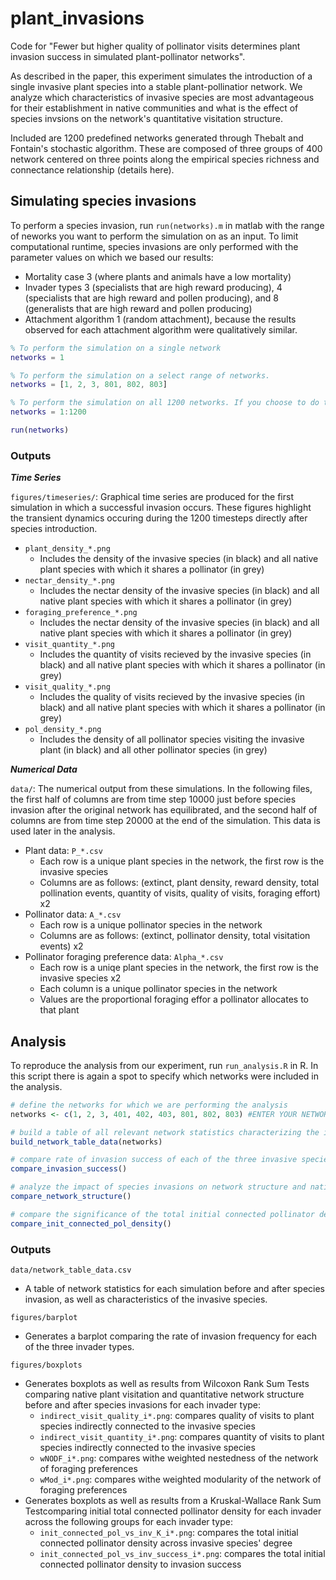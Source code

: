 # plant_invasions

Code for "Fewer but higher quality of pollinator visits determines plant invasion success in simulated plant-pollinator networks".

As described in the paper, this experiment simulates the introduction of a single invasive plant species into a stable plant-pollinatior network. We analyze which characteristics of invasive species are most advantageous for their establishment in native communities and what is the effect of species invsions on the network's quantitative visitation structure. 

Included are 1200 predefined networks generated through Thebalt and Fontain's stochastic algorithm. These are composed of three groups of 400 network centered on three points along the empirical species richness and connectance relationship (details here).

## Simulating species invasions

To perform a species invasion, run ```run(networks).m``` in matlab with the range of neworks you want to perform the simulation on as an input. To limit computational runtime, species invasions are only performed with the parameter values on which we based our results: 
* Mortality case 3 (where plants and animals have a low mortality) 
* Invader types 3 (specialists that are high reward producing), 4 (specialists that are high reward and pollen producing), and 8 (generalists that are high reward and pollen producing)
* Attachment algorithm 1 (random attachment), because the results observed for each attachment algorithm were qualitatively similar. 

```matlab
% To perform the simulation on a single network
networks = 1 

% To perform the simulation on a select range of networks.
networks = [1, 2, 3, 801, 802, 803] 

% To perform the simulation on all 1200 networks. If you choose to do this I recommended that you use a computing cluster!
networks = 1:1200 

run(networks)
```

### Outputs

***Time Series***

```figures/timeseries/```: Graphical time series are produced for the first simulation in which a successful invasion occurs. These figures highlight the transient dynamics occuring during the 1200 timesteps directly after species introduction.
* ```plant_density_*.png```
  * Includes the density of the invasive species (in black) and all native plant species with which it shares a pollinator (in grey)
* ```nectar_density_*.png```
  * Includes the nectar density of the invasive species (in black) and all native plant species with which it shares a pollinator (in grey)
* ```foraging_preference_*.png```
  * Includes the nectar density of the invasive species (in black) and all native plant species with which it shares a pollinator (in grey)
* ```visit_quantity_*.png```
  * Includes the quantity of visits recieved by the invasive species (in black) and all native plant species with which it shares a pollinator (in grey)
* ```visit_quality_*.png```
  * Includes the quality of visits recieved by the invasive species (in black) and all native plant species with which it shares a pollinator (in grey)
* ```pol_density_*.png```
  * Includes the density of all pollinator species visiting the invasive plant (in black) and all other pollinator species (in grey)

***Numerical Data***

```data/```: The numerical output from these simulations. In the following files, the first half of columns are from time step 10000 just before species invasion after the original network has equilibrated, and the second half of columns are from time step 20000 at the end of the simulation. This data is used later in the analysis.
* Plant data: ```P_*.csv```
  * Each row is a unique plant species in the network, the first row is the invasive species
  * Columns are as follows: (extinct, plant density, reward density, total pollination events, quantity of visits, quality of visits, foraging effort) x2
* Pollinator data: ```A_*.csv```
  * Each row is a unique pollinator species in the network
  * Columns are as follows: (extinct, pollinator density, total visitation events) x2
* Pollinator foraging preference data: ```Alpha_*.csv```
  * Each row is a uniqe plant species in the network, the first row is the invasive species x2
  * Each column is a unique pollinator species in the network
  * Values are the proportional foraging effor a pollinator allocates to that plant

## Analysis 

To reproduce the analysis from our experiment, run ```run_analysis.R``` in R. In this script there is again a spot to specify which networks were included in the analysis.

``` R
# define the networks for which we are performing the analysis
networks <- c(1, 2, 3, 401, 402, 403, 801, 802, 803) #ENTER YOUR NETWORKS HERE

# build a table of all relevant network statistics characterizing the invasion
build_network_table_data(networks)

# compare rate of invasion success of each of the three invasive species types
compare_invasion_success()

# analyze the impact of species invasions on network structure and native plant visitation
compare_network_structure()

# compare the significance of the total initial connected pollinator density
compare_init_connected_pol_density()
```

### Outputs

```data/network_table_data.csv```
* A table of network statistics for each simulation before and after species invasion, as well as characteristics of the invasive species. 

```figures/barplot``` 
* Generates a barplot comparing the rate of invasion frequency for each of the three invader types.

```figures/boxplots``` 
* Generates boxplots as well as results from Wilcoxon Rank Sum Tests comparing native plant visitation and quantitative network structure before and after species invasions for each invader type:
  * ```indirect_visit_quality_i*.png```: compares quality of visits to plant species indirectly connected to the invasive species
  * ```indirect_visit_quantity_i*.png```: compares quantity of visits to plant species indirectly connected to the invasive species
  * ```wNODF_i*.png```: compares withe weighted nestedness of the network of foraging preferences
  * ```wMod_i*.png```: compares withe weighted modularity of the network of foraging preferences
* Generates boxplots as well as results from a Kruskal-Wallace Rank Sum Testcomparing initial total connected pollinator density for each invader across the following groups for each invader type:
  * ```init_connected_pol_vs_inv_K_i*.png```: compares the total initial connected pollinator density across invasive species' degree
  * ```init_connected_pol_vs_inv_success_i*.png```: compares the total initial connected pollinator density to invasion success

